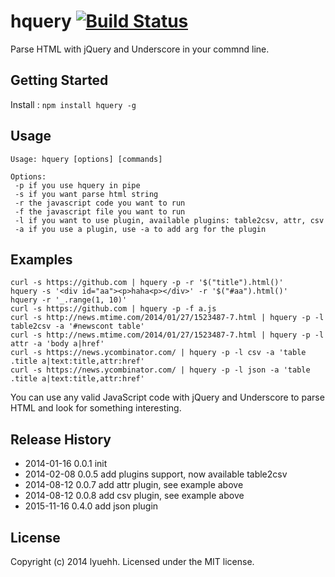# hquery [![Build Status](https://secure.travis-ci.org/lyuehh/hquery.png?branch=master)](http://travis-ci.org/lyuehh/hquery)

Parse HTML with jQuery and Underscore in your commnd line.

## Getting Started
Install : `npm install hquery -g`

## Usage

```
Usage: hquery [options] [commands]

Options:
 -p if you use hquery in pipe
 -s if you want parse html string
 -r the javascript code you want to run
 -f the javascript file you want to run
 -l if you want to use plugin, available plugins: table2csv, attr, csv
 -a if you use a plugin, use -a to add arg for the plugin
```

## Examples

```
curl -s https://github.com | hquery -p -r '$("title").html()'
hquery -s '<div id="aa"><p>haha<p></div>' -r '$("#aa").html()'
hquery -r '_.range(1, 10)'
curl -s https://github.com | hquery -p -f a.js
curl -s http://news.mtime.com/2014/01/27/1523487-7.html | hquery -p -l table2csv -a '#newscont table'
curl -s http://news.mtime.com/2014/01/27/1523487-7.html | hquery -p -l attr -a 'body a|href'
curl -s https://news.ycombinator.com/ | hquery -p -l csv -a 'table .title a|text:title,attr:href'
curl -s https://news.ycombinator.com/ | hquery -p -l json -a 'table .title a|text:title,attr:href'
```

You can use any valid JavaScript code with jQuery and Underscore to parse HTML and look for something interesting.

## Release History

* 2014-01-16 0.0.1 init
* 2014-02-08 0.0.5 add plugins support, now available table2csv
* 2014-08-12 0.0.7 add attr plugin, see example above
* 2014-08-12 0.0.8 add csv plugin, see example above
* 2015-11-16 0.4.0 add json plugin

## License
Copyright (c) 2014 lyuehh. Licensed under the MIT license.
